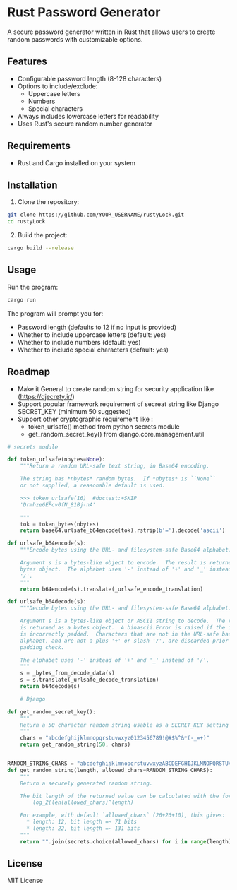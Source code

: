 # Rust Password Generator

A secure password generator written in Rust that allows users to create random passwords with customizable options.

## Features

- Configurable password length (8-128 characters)
- Options to include/exclude:
  - Uppercase letters
  - Numbers
  - Special characters
- Always includes lowercase letters for readability
- Uses Rust's secure random number generator

## Requirements

- Rust and Cargo installed on your system

## Installation

1. Clone the repository:

```bash
git clone https://github.com/YOUR_USERNAME/rustyLock.git
cd rustyLock
```

2. Build the project:

```bash
cargo build --release
```

## Usage

Run the program:

```bash
cargo run
```

The program will prompt you for:

- Password length (defaults to 12 if no input is provided)
- Whether to include uppercase letters (default: yes)
- Whether to include numbers (default: yes)
- Whether to include special characters (default: yes)

## Roadmap

- Make it General to create random string for security application like (https://djecrety.ir/)
- Support popular framework requirement of secreat string like Django SECRET_KEY (minimum 50 suggested)
- Support other cryptographic requirement like :
  - token_urlsafe() method from python secrets module
  - get_random_secret_key() from django.core.management.util

```python
# secrets module

def token_urlsafe(nbytes=None):
    """Return a random URL-safe text string, in Base64 encoding.

    The string has *nbytes* random bytes.  If *nbytes* is ``None``
    or not supplied, a reasonable default is used.

    >>> token_urlsafe(16)  #doctest:+SKIP
    'Drmhze6EPcv0fN_81Bj-nA'

    """
    tok = token_bytes(nbytes)
    return base64.urlsafe_b64encode(tok).rstrip(b'=').decode('ascii')

def urlsafe_b64encode(s):
    """Encode bytes using the URL- and filesystem-safe Base64 alphabet.

    Argument s is a bytes-like object to encode.  The result is returned as a
    bytes object.  The alphabet uses '-' instead of '+' and '_' instead of
    '/'.
    """
    return b64encode(s).translate(_urlsafe_encode_translation)

def urlsafe_b64decode(s):
    """Decode bytes using the URL- and filesystem-safe Base64 alphabet.

    Argument s is a bytes-like object or ASCII string to decode.  The result
    is returned as a bytes object.  A binascii.Error is raised if the input
    is incorrectly padded.  Characters that are not in the URL-safe base-64
    alphabet, and are not a plus '+' or slash '/', are discarded prior to the
    padding check.

    The alphabet uses '-' instead of '+' and '_' instead of '/'.
    """
    s = _bytes_from_decode_data(s)
    s = s.translate(_urlsafe_decode_translation)
    return b64decode(s)

    # Django

def get_random_secret_key():
    """
    Return a 50 character random string usable as a SECRET_KEY setting value.
    """
    chars = "abcdefghijklmnopqrstuvwxyz0123456789!@#$%^&*(-_=+)"
    return get_random_string(50, chars)


RANDOM_STRING_CHARS = "abcdefghijklmnopqrstuvwxyzABCDEFGHIJKLMNOPQRSTUVWXYZ0123456789"
def get_random_string(length, allowed_chars=RANDOM_STRING_CHARS):
    """
    Return a securely generated random string.

    The bit length of the returned value can be calculated with the formula:
        log_2(len(allowed_chars)^length)

    For example, with default `allowed_chars` (26+26+10), this gives:
      * length: 12, bit length =~ 71 bits
      * length: 22, bit length =~ 131 bits
    """
    return "".join(secrets.choice(allowed_chars) for i in range(length))

```

## License

MIT License
